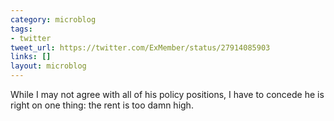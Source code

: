 ```yaml
---
category: microblog
tags:
- twitter
tweet_url: https://twitter.com/ExMember/status/27914085903
links: []
layout: microblog
---
```

While I may not agree with all of his policy positions, I have to concede he is right on one thing: the rent is too damn high.
